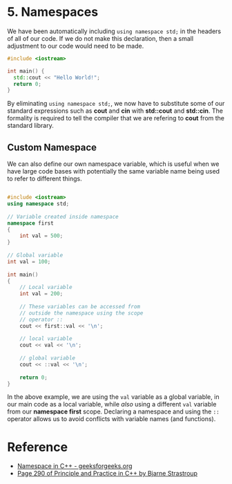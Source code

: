 # 5. Namespaces

We have been automatically including `using namespace std;` in the headers of all of our code. If we do not make this declaration, then a small adjustment to our code would need to be made.

```c++
#include <iostream>

int main() {
  std::cout << "Hello World!";
  return 0;
}
```
By eliminating `using namespace std;`, we now have to substitute some of our standard expressions such as __cout__ and __cin__ with __std::cout__ and __std::cin__. The formality is required to tell the compiler that we are refering to __cout__ from the standard library.

## Custom Namespace
We can also define our own namespace variable, which is useful when we have large code bases with potentially the same variable name being used to refer to different things.
```c++

#include <iostream> 
using namespace std; 
  
// Variable created inside namespace 
namespace first 
{ 
    int val = 500; 
} 
  
// Global variable 
int val = 100; 
  
int main() 
{ 
    // Local variable 
    int val = 200; 
  
    // These variables can be accessed from 
    // outside the namespace using the scope 
    // operator :: 
    cout << first::val << '\n';
    
    // local variable
    cout << val << '\n';
    
    // global variable
    cout << ::val << '\n';
  
    return 0; 
} 

```

In the above example, we are using the `val` variable as a global variable, in our main code as a local variable, while _also_ using a different `val` variable from our __namespace first__ scope. Declaring a namespace and using the `::` operator allows us to avoid conflicts with variable names (and functions).

# Reference
- [Namespace in C++ - geeksforgeeks.org](https://www.geeksforgeeks.org/namespace-in-c/)
- [Page 290 of Principle and Practice in C++ by Bjarne Strastroup](http://www.nylxs.com/docs/Programming__Principles_and_Practice_Using%20C++%20(Cpp%20Cplusplus).pdf)

